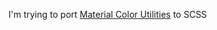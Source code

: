 <p>I'm trying to port <a href="https://github.com/material-foundation/material-color-utilities" target="_blank">Material Color Utilities</a> to SCSS</p>
